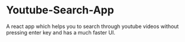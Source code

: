 # Youtube-Search-App
A react app which helps you to search through youtube videos without pressing enter key and has a much faster UI.
